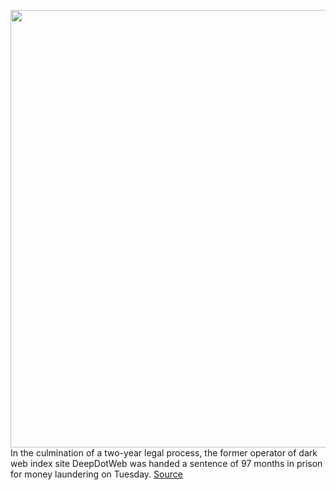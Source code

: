 <img src='https://cdn.vox-cdn.com/thumbor/PhZJH7CRLO-LBAs4wZiLRm0YlFY=/0x0:2040x1360/1200x800/filters:focal(857x517:1183x843)/cdn.vox-cdn.com/uploads/chorus_image/image/70439951/acastro_bitcoin_2.0.jpg' width='700px' /><br/>
In the culmination of a two-year legal process, the former operator of dark web index site DeepDotWeb was handed a sentence of 97 months in prison for money laundering on Tuesday.
<a href='https://www.theverge.com/2022/1/27/22904803/deepdotweb-operator-sentenced-money-laundering-bitcoin-darknet-fbi'> Source <a/>